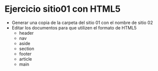 # Ejercicio sitio01 con HTML5

* Generar una copia de la carpeta del sitio 01 con el nombre de sitio 02
* Editar los documentos para que utilizen el formato de HTML5
  * header
  * nav
  * aside
  * section
  * footer
  * article
  * main
